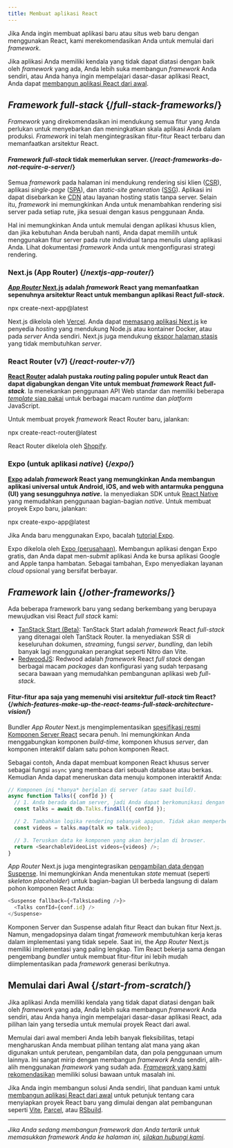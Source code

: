 ```yaml
---
title: Membuat aplikasi React
---
```


<Intro>

Jika Anda ingin membuat aplikasi baru atau situs web baru dengan menggunakan React, kami merekomendasikan Anda untuk memulai dari *framework*.

</Intro>

Jika aplikasi Anda memiliki kendala yang tidak dapat diatasi dengan baik oleh *framework* yang ada, Anda lebih suka membangun *framework* Anda sendiri, atau Anda hanya ingin mempelajari dasar-dasar aplikasi React, Anda dapat [membangun aplikasi React dari awal](/learn/build-a-react-app-from-scratch).

## *Framework full-stack* {/*full-stack-frameworks*/}

*Framework* yang direkomendasikan ini mendukung semua fitur yang Anda perlukan untuk menyebarkan dan meningkatkan skala aplikasi Anda dalam produksi. *Framework* ini telah mengintegrasikan fitur-fitur React terbaru dan memanfaatkan arsitektur React.

<Note>

#### *Framework full-stack* tidak memerlukan server. {/*react-frameworks-do-not-require-a-server*/}

Semua *framework* pada halaman ini mendukung rendering sisi klien ([CSR](https://developer.mozilla.org/en-US/docs/Glossary/CSR)), aplikasi *single-page* ([SPA](https://developer.mozilla.org/en-US/docs/Glossary/SPA)), dan *static-site generation* ([SSG](https://developer.mozilla.org/en-US/docs/Glossary/SSG)). Aplikasi ini dapat disebarkan ke [CDN](https://developer.mozilla.org/en-US/docs/Glossary/CDN) atau layanan hosting statis tanpa server. Selain itu, *framework* ini memungkinkan Anda untuk menambahkan rendering sisi server pada setiap rute, jika sesuai dengan kasus penggunaan Anda.

Hal ini memungkinkan Anda untuk memulai dengan aplikasi khusus klien, dan jika kebutuhan Anda berubah nanti, Anda dapat memilih untuk menggunakan fitur server pada rute individual tanpa menulis ulang aplikasi Anda. Lihat dokumentasi *framework* Anda untuk mengonfigurasi strategi rendering.

</Note>

### Next.js (App Router) {/*nextjs-app-router*/}

**[*App Router* Next.js](https://nextjs.org/docs) adalah *framework* React yang memanfaatkan sepenuhnya arsitektur React untuk membangun aplikasi React *full-stack*.**

<TerminalBlock>
npx create-next-app@latest
</TerminalBlock>

Next.js dikelola oleh [Vercel](https://vercel.com/). Anda dapat [memasang aplikasi Next.js](https://nextjs.org/docs/app/building-your-application/deploying) ke penyedia *hosting* yang mendukung Node.js atau kontainer Docker, atau pada *server* Anda sendiri. Next.js juga mendukung [ekspor halaman stasis](https://nextjs.org/docs/pages/building-your-application/deploying/static-exports) yang tidak membutuhkan *server*.

### React Router (v7) {/*react-router-v7*/}

**[React Router](https://reactrouter.com/start/framework/installation) adalah pustaka *routing* paling populer untuk React dan dapat digabungkan dengan Vite untuk membuat *framework* React *full-stack***. Ia menekankan penggunaan API Web standar dan memiliki beberapa [*template* siap pakai](https://github.com/remix-run/react-router-templates) untuk berbagai macam *runtime* dan *platform* JavaScript.

Untuk membuat proyek *framework* React Router baru, jalankan:

<TerminalBlock>
npx create-react-router@latest
</TerminalBlock>

React Router dikelola oleh [Shopify](https://www.shopify.com).

### Expo (untuk aplikasi *native*) {/*expo*/}

**[Expo](https://expo.dev/) adalah *framework* React yang memungkinkan Anda membangun aplikasi universal untuk Android, iOS, and web with antarmuka pengguna (UI) yang sesungguhnya *native*.** Ia menyediakan SDK untuk [React Native](https://reactnative.dev/) yang memudahkan penggunaan bagian-bagian *native*. Untuk membuat proyek Expo baru, jalankan:

<TerminalBlock>
npx create-expo-app@latest
</TerminalBlock>

Jika Anda baru menggunakan Expo, bacalah [tutorial Expo](https://docs.expo.dev/tutorial/introduction/).

Expo dikelola oleh [Expo (perusahaan)](https://expo.dev/about). Membangun aplikasi dengan Expo gratis, dan Anda dapat men-*submit* aplikasi Anda ke bursa aplikasi Google and Apple tanpa hambatan. Sebagai tambahan, Expo menyediakan layanan *cloud* opsional yang bersifat berbayar.


## *Framework* lain {/*other-frameworks*/}

Ada beberapa framework baru yang sedang berkembang yang berupaya mewujudkan visi React *full stack* kami:

- [TanStack Start (Beta)](https://tanstack.com/): TanStack Start adalah *framework* React *full-stack* yang ditenagai oleh TanStack Router. Ia menyediakan SSR di keseluruhan dokumen, *streaming*, fungsi *server*, *bundling*, dan lebih banyak lagi menggunakan perangkat seperti Nitro dan Vite.
- [RedwoodJS](https://redwoodjs.com/): Redwood adalah *framework* React *full stack* dengan berbagai macam *packages* dan konfigurasi yang sudah terpasang secara bawaan yang memudahkan pembangunan aplikasi web *full-stack*.

<DeepDive>

#### Fitur-fitur apa saja yang memenuhi visi arsitektur *full-stack* tim React? {/*which-features-make-up-the-react-teams-full-stack-architecture-vision*/}

Bundler *App Router* Next.js mengimplementasikan [spesifikasi resmi Komponen Server React](https://github.com/reactjs/rfcs/blob/main/text/0188-server-components.md) secara penuh. Ini memungkinkan Anda menggabungkan komponen *build-time*, komponen khusus *server*, dan komponen interaktif dalam satu pohon komponen React.

Sebagai contoh, Anda dapat membuat komponen React khusus server sebagai fungsi `async` yang membaca dari sebuah database atau berkas. Kemudian Anda dapat meneruskan data menuju komponen interaktif Anda:

```js
// Komponen ini *hanya* berjalan di server (atau saat build).
async function Talks({ confId }) {
  // 1. Anda berada dalam server, jadi Anda dapat berkomunikasi dengan *data layer*. Tidak perlu *endpoint* API.
  const talks = await db.Talks.findAll({ confId });

  // 2. Tambahkan logika rendering sebanyak apapun. Tidak akan memperbesar *bundle* JavaScript Anda.
  const videos = talks.map(talk => talk.video);

  // 3. Teruskan data ke komponen yang akan berjalan di browser.
  return <SearchableVideoList videos={videos} />;
}
```

*App Router* Next.js juga mengintegrasikan [pengambilan data dengan Suspense](/blog/2022/03/29/react-v18#suspense-in-data-frameworks). Ini memungkinkan Anda menentukan *state* memuat (seperti *skeleton placeholder*) untuk bagian-bagian UI berbeda langsung di dalam pohon komponen React Anda:

```js
<Suspense fallback={<TalksLoading />}>
  <Talks confId={conf.id} />
</Suspense>
```

Komponen Server dan Suspense adalah fitur React dan bukan fitur Next.js. Namun, mengadopsinya dalam tingat *framework* membutuhkan kerja keras dalam implementasi yang tidak sepele. Saat ini, the *App Router* Next.js memiliki implementasi yang paling lengkap. Tim React bekerja sama dengan pengembang *bundler* untuk membuat fitur-fitur ini lebih mudah diimplementasikan pada *framework* generasi berikutnya.

</DeepDive>

## Memulai dari Awal {/*start-from-scratch*/}

Jika aplikasi Anda memiliki kendala yang tidak dapat diatasi dengan baik oleh *framework* yang ada, Anda lebih suka membangun *framework* Anda sendiri, atau Anda hanya ingin mempelajari dasar-dasar aplikasi React, ada pilihan lain yang tersedia untuk memulai proyek React dari awal.

Memulai dari awal memberi Anda lebih banyak fleksibilitas, tetapi mengharuskan Anda membuat pilihan tentang alat mana yang akan digunakan untuk perutean, pengambilan data, dan pola penggunaan umum lainnya. Ini sangat mirip dengan membangun *framework* Anda sendiri, alih-alih menggunakan *framework* yang sudah ada. [*Framework* yang kami rekomendasikan](#full-stack-frameworks) memiliki solusi bawaan untuk masalah ini.

Jika Anda ingin membangun solusi Anda sendiri, lihat panduan kami untuk [membangun aplikasi React dari awal](/learn/build-a-react-app-from-scratch) untuk petunjuk tentang cara menyiapkan proyek React baru yang dimulai dengan alat pembangunan seperti [Vite](https://vite.dev/), [Parcel](https://parceljs.org/), atau [RSbuild](https://rsbuild.dev/).

-----

_Jika Anda sedang membangun framework dan Anda tertarik untuk memasukkan framework Anda ke halaman ini, [silakan hubungi kami](https://github.com/reactjs/react.dev/issues/new?assignees=&labels=type%3A+framework&projects=&template=3-framework.yml&title=%5BFramework%5D%3A+)._
